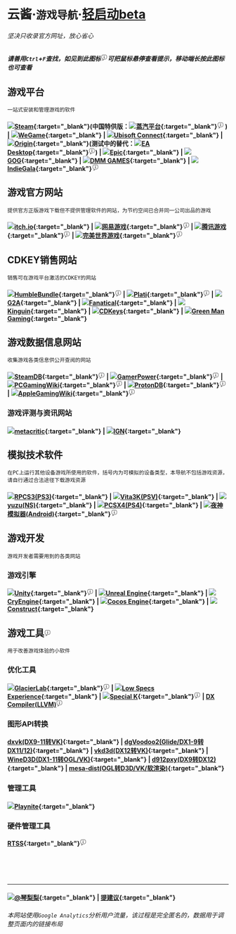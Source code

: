 # 云酱·`游戏导航`·[轻启动beta](SilentLaunch.md)
###### 坚决只收录官方网址，放心省心
##### 请善用`Ctrl`+`F`查找，如见到此图标<img src="res/info.svg" height="15" title="我是一个提示">可把鼠标悬停查看提示，移动端长按此图标也可查看


## 游戏平台
`一站式安装和管理游戏的软件`  
#### <img src="https://store.steampowered.com/favicon.ico" height="20">[Steam](https://store.steampowered.com/){:target="_blank"}(中国特供版：<img src="https://store.steamchina.com/favicon.ico" height="20">[蒸汽平台](https://store.steamchina.com/){:target="_blank"}<img src="res/info.svg" height="15" title="外区Steam账号也可以绑定蒸汽平台享受国区特价，跨区省钱两不误"> ) | <img src="https://www.wegame.com.cn/favicon.ico" height="20">[WeGame](https://www.wegame.com.cn/){:target="_blank"} | <img src="https://ubistatic-a.akamaihd.net/0123/PROD/static/images/favicon.svg" height="20">[Ubisoft Connect](https://ubisoftconnect.com/){:target="_blank"} | <img src="https://www.origin.com/favicon.ico" height="20">[Origin](https://www.origin.com/){:target="_blank"}(测试中的替代：<img src="https://media.contentapi.ea.com/content/dam/eacom/en-us/common/october-ea-ring.png" height="20">[EA Desktop](https://www.ea.com/ea-app-beta){:target="_blank"}<img src="res/info.svg" height="15" title="这玩意现在不大稳定，不推荐">) | <img src="https://marketplace-website-node-launcher-prod.ol.epicgames.com/ue/marketplace/static/logo-epic.svg" height="20">[Epic](https://www.epicgames.com/){:target="_blank"} | <img src="https://www.gog.com/favicon.ico" height="20">[GOG](https://www.gog.com/){:target="_blank"} | <img src="https://p.dmm.com/p/general/favicon.ico" height="20">[DMM GAMES](http://www.dmm.com/netgame/top/guide/playerguide_html/=/ch_navi=/){:target="_blank"} | <img src="https://www.indiegalacdn.com/website/commons/logo/logo-dark.png" height="20">[IndieGala](https://www.indiegala.com/){:target="_blank"}<img src="res/info.svg" height="15" title="虽然该网站也售卖CDKEY，但其提供了一个独立于其他平台的客户端软件">   


## 游戏官方网站
`提供官方正版游戏下载但不提供管理软件的网站，为节约空间已合并同一公司出品的游戏`  
#### <img src="https://itch.io/favicon.ico" height="20">[itch.io](https://itch.io/){:target="_blank"} | <img src="https://dingyue.ws.126.net/2020/0612/84eaeb19p00qbt1jk000vc0008g008gm.png" height="20">[网易游戏](https://game.163.com/){:target="_blank"}<img src="res/info.svg" height="15" title="页面右上角有游戏列表，巧用Ctrl+F快速查找"> | <img src="https://game.qq.com/favicon.ico" height="20">[腾讯游戏](https://game.qq.com/web201910/introduce.html){:target="_blank"}<img src="res/info.svg" height="15" title="大部分腾讯游戏独立下载都会捆绑WeGame，建议直接下载WeGame"> | <img src="https://games.wanmei.com/favicon.ico" height="20">[完美世界游戏](https://games.wanmei.com/){:target="_blank"}<img src="res/info.svg" height="15" title="点击顶栏游戏展开全部游戏列表，完美电竞平台也从这里下载，CSGO和DOTA2国服请去蒸汽平台下载">  


## CDKEY销售网站
`销售可在游戏平台激活的CDKEY的网站`
#### <img src="https://humblebundle-a.akamaihd.net/static/hashed/46cf2ed85a0641bfdc052121786440c70da77d75.png" height="20">[HumbleBundle](https://www.humblebundle.com/){:target="_blank"}<img src="res/info.svg" height="15" title="该网站同时也独立提供正版游戏的下载"> | <img src="https://plati.ru/favicon.ico" height="20">[Plati](https://plati.ru/){:target="_blank"}<img src="res/info.svg" height="15" title="支持支付宝。该网站也提供游戏账号交易，请认真辨别是CDKEY还是账号！"> | <img src="https://www.g2a.com/static/assets/apple-touch-icon.png" height="20">[G2A](https://www.g2a.com/){:target="_blank"} | <img src="https://cdn.fanatical.com/production/icons/android-chrome-192x192.png" height="20">[Fanatical](https://www.fanatical.com/){:target="_blank"} | <img src="https://static.kinguin.net/madka/7.104.2/images/icons/icon_180x180.png" height="20">[Kinguin](https://www.kinguin.net/){:target="_blank"} | <img src="https://cdn.cdkeys.com/media/favicon/default/cdkeys_fav.jpg" height="20">[CDKeys](https://www.cdkeys.com/){:target="_blank"} | <img src="https://images.greenmangaming.com/static/favicon.ico" height="20">[Green Man Gaming](https://www.greenmangaming.com/){:target="_blank"}  


## 游戏数据信息网站
`收集游戏各类信息供公开查阅的网站`
#### <img src="https://steamdb.info/favicon.ico" height="20">[SteamDB](https://steamdb.info/){:target="_blank"}<img src="res/info.svg" height="15" title="提供Steam平台的各类游戏数据"> | <img src="https://www.gamerpower.com/favicon/apple-touch-icon.png" height="20">[GamerPower](https://www.gamerpower.com/){:target="_blank"}<img src="res/info.svg" height="15" title="提供游戏限免资讯"> | <img src="https://static.pcgamingwiki.com/favicons/pcgamingwiki.png" height="20">[PCGamingWiki](https://www.pcgamingwiki.com/wiki/Home){:target="_blank"}<img src="res/info.svg" height="15" title="提供游戏运行疑难解答，包括优化技巧"> | <img src="https://www.protondb.com/sites/protondb/images/favicon.ico" height="20">[ProtonDB](https://www.protondb.com/){:target="_blank"}<img src="res/info.svg" height="15" title="提供Proton游戏兼容性数据"> | <img src="https://static.pcgamingwiki.com/favicons/applegamingwiki.png" height="20">[AppleGamingWiki](https://www.applegamingwiki.com/wiki/Home){:target="_blank"}<img src="res/info.svg" height="15" title="提供Apple Silicon芯片的游戏兼容性数据">  

### 游戏评测与资讯网站
#### <img src="https://www.metacritic.com/MC_favicon.png" height="20">[metacritic](https://www.metacritic.com/game){:target="_blank"} | <img src="https://kraken.ignimgs.com/favicon.ico" height="20">[IGN](https://www.ign.com/){:target="_blank"}  


## 模拟技术软件
`在PC上运行其他设备游戏所使用的软件，括号内为可模拟的设备类型，本导航不包括游戏资源，请自行通过合法途径下载游戏资源`
#### <img src="https://rpcs3.net/img/meta/favicon/196.png" height="20">[RPCS3(PS3)](https://rpcs3.net/){:target="_blank"}   | <img src="https://vita3k.org/favicon.ico" height="20">[Vita3K(PSV)](https://vita3k.org/){:target="_blank"} | <img src="https://yuzu-emu.org/favicon.ico" height="20">[yuzu(NS)](https://yuzu-emu.org/){:target="_blank"}   | <img src="https://github.com/ps4emurepo.png?s=20" height="20">[PCSX4(PS4)](https://pcsx4.com/){:target="_blank"} | <img src="https://res02.noxgroup.com/noxplayer/2021/09/static/img/images/92d64a31.png" height="20">[夜神模拟器(Android)](https://en.bignox.com/){:target="_blank"}<img src="res/info.svg" height="15" title="英文版没广告，别切回中文">  


## 游戏开发
`游戏开发者需要用到的各类网站`
### 游戏引擎
#### <img src="https://store.unity.com/themes/store/build/images/ui/unity-logo-black.svg" height="20">[Unity](https://unity.com/){:target="_blank"}<img src="res/info.svg" height="15" title="请不要使用中国大陆IP访问以免下到广告特供版"> | <img src="https://docs.unrealengine.com/4.27/Include/Images/site_icon.png" height="20">[Unreal Engine](https://www.unrealengine.com/){:target="_blank"} | <img src="https://www.cryengine.com/favicon.ico" height="20">[CryEngine](https://www.cryengine.com/){:target="_blank"} | <img src="https://www.cocos.com/wp-content/themes/cocos_en/image/apple-touch-icon.png" height="20">[Cocos Engine](https://www.cocos.com/){:target="_blank"} | <img src="https://construct-static.com/images/v931/r/global/construct-3-logo_v43.png" height="20">[Construct](https://www.construct.net/){:target="_blank"}  


## 游戏工具<img src="res/info.svg" height="15" title="你还可以去PCGamingWiki寻找更多实用的工具">
`用于改善游戏体验的小软件`
### 优化工具
#### <img src="https://github.com/qinlili23333.png?s=80" height="20">[GlacierLab](https://glacier.qinlili.bid){:target="_blank"}<img src="res/info.svg" height="15" title="由琴梨梨建立的专注游戏优化的组织，坚持绝对开源"> | <img src="https://ragnotechpowered.com/assets/img/apple-touch-icon.png" height="20">[Low Specs Experience](https://ragnotechpowered.com/){:target="_blank"} | <img src="https://discourse.differentk.fyi/uploads/default/optimized/1X/7e6895cbab12ff2ad7b446f1af5267deea981861_2_32x32.png" height="20">[Special K](https://discourse.differentk.fyi/){:target="_blank"}<img src="res/info.svg" height="15" title="该工具需要注入游戏，无法用于在线游戏"> | [DX Compiler(LLVM)](https://github.com/microsoft/DirectXShaderCompiler)<img src="res/info.svg" height="15" title="32位版本请去琴梨梨Fork的仓库找，该工具使用有难度，已知和CEF与RTSS有兼容问题"> 

### 图形API转换
#### [dxvk(DX9-11转VK)](https://github.com/doitsujin/dxvk){:target="_blank"} | [dgVoodoo2(Glide/DX1-9转DX11/12)](http://dege.freeweb.hu/dgVoodoo2/){:target="_blank"} | [vkd3d(DX12转VK)](https://github.com/HansKristian-Work/vkd3d-proton){:target="_blank"} | [WineD3D(DX1-11转OGL/VK)](https://fdossena.com/?p=wined3d/index.frag){:target="_blank"} | [d912pxy(DX9转DX12)](https://github.com/megai2/d912pxy){:target="_blank"} | [mesa-dist(OGL转D3D/VK/软渲染)](https://github.com/pal1000/mesa-dist-win/){:target="_blank"}  

### 管理工具
#### <img src="https://playnite.link/favicon.ico" height="20">[Playnite](https://playnite.link/){:target="_blank"}  

### 硬件管理工具
#### [RTSS](https://www.guru3d.com/files-details/rtss-rivatuner-statistics-server-download.html){:target="_blank"}<img src="res/info.svg" height="15" title="N卡用户为什么不用驱动自带的Alt+R呢">  


<br>
<br>
<br>

***

#### <img src="https://qinlili.bid/favicon.ico" height="20">[@琴梨梨](https://qinlili.bid){:target="_blank"} | [提建议](https://github.com/GlacierLab/KumoNavigate/issues/new){:target="_blank"}

###### 本网站使用`Google Analytics`分析用户流量，该过程是完全匿名的，数据用于调整页面内的链接布局  



